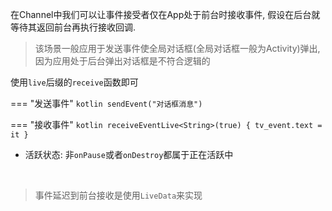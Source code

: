 在Channel中我们可以让事件接受者仅在App处于前台时接收事件, 假设在后台就等待其返回前台再执行接收回调.

> 该场景一般应用于发送事件使全局对话框(全局对话框一般为Activity)弹出, 因为应用处于后台弹出对话框是不符合逻辑的

使用`live`后缀的`receive`函数即可

=== "发送事件"
    ```kotlin
    sendEvent("对话框消息")
    ```

=== "接收事件"
    ```kotlin
    receiveEventLive<String>(true) {
        tv_event.text = it
    }
    ```

- 活跃状态: 非`onPause`或者`onDestroy`都属于正在活跃中


<br>

> 事件延迟到前台接收是使用`LiveData`来实现